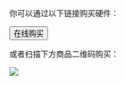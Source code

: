 你可以通过以下链接购买硬件：

<a href="https://h5.youzan.com/v2/goods/1y40hlmc51wro?showsku=true"><button data-md-color-primary="indigo">在线购买</button></a>


或者扫描下方商品二维码购买：

![](https://img.makerdiary.co/wiki/nrf52832mdk/nrf52832-mdk-ordering-qrcode.png)